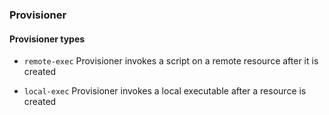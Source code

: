 ### Provisioner

#### Provisioner types
- `remote-exec` Provisioner
   invokes a script on a remote resource after it is created
   
- `local-exec` Provisioner
   invokes a local executable after a resource is created
